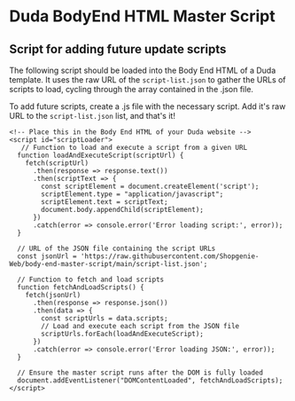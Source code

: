 # Duda BodyEnd HTML Master Script
## Script for adding future update scripts

The following script should be loaded into the Body End HTML of a Duda template.  It uses the raw URL of the `script-list.json` to gather the URLs of scripts to load, cycling through the array contained in the .json file.

To add future scripts, create a .js file with the necessary script.  Add it's raw URL to the `script-list.json` list, and that's it!

```
<!-- Place this in the Body End HTML of your Duda website -->
<script id="scriptLoader">
   // Function to load and execute a script from a given URL
  function loadAndExecuteScript(scriptUrl) {
    fetch(scriptUrl)
      .then(response => response.text())
      .then(scriptText => {
        const scriptElement = document.createElement('script');
        scriptElement.type = "application/javascript";
        scriptElement.text = scriptText;
        document.body.appendChild(scriptElement);
      })
      .catch(error => console.error('Error loading script:', error));
  }

  // URL of the JSON file containing the script URLs
  const jsonUrl = 'https://raw.githubusercontent.com/Shopgenie-Web/body-end-master-script/main/script-list.json';

  // Function to fetch and load scripts
  function fetchAndLoadScripts() {
    fetch(jsonUrl)
      .then(response => response.json())
      .then(data => {
        const scriptUrls = data.scripts;
        // Load and execute each script from the JSON file
        scriptUrls.forEach(loadAndExecuteScript);
      })
      .catch(error => console.error('Error loading JSON:', error));
  }

  // Ensure the master script runs after the DOM is fully loaded
  document.addEventListener("DOMContentLoaded", fetchAndLoadScripts);
</script>
```
